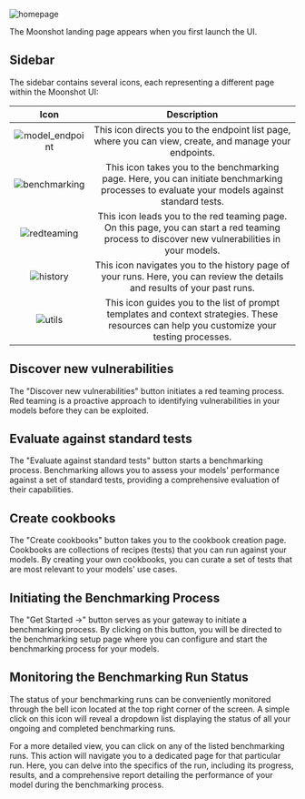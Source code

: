 
![homepage](../imgs/homepage.png)

The Moonshot landing page appears when you first launch the UI.

## Sidebar

The sidebar contains several icons, each representing a different page within the Moonshot UI:

| Icon | Description |
|:----:|:-----------:|
| ![model_endpoint](../imgs/model_endpoint.png) | This icon directs you to the endpoint list page, where you can view, create, and manage your endpoints. |
| ![benchmarking](../imgs/benchmarking.png) | This icon takes you to the benchmarking page. Here, you can initiate benchmarking processes to evaluate your models against standard tests. |
| ![redteaming](../imgs/redteaming.png) | This icon leads you to the red teaming page. On this page, you can start a red teaming process to discover new vulnerabilities in your models. |
| ![history](../imgs/history.png) | This icon navigates you to the history page of your runs. Here, you can review the details and results of your past runs. |
| ![utils](../imgs/utils.png) | This icon guides you to the list of prompt templates and context strategies. These resources can help you customize your testing processes. |

## Discover new vulnerabilities

The "Discover new vulnerabilities" button initiates a red teaming process. Red teaming is a proactive approach to identifying vulnerabilities in your models before they can be exploited.

## Evaluate against standard tests

The "Evaluate against standard tests" button starts a benchmarking process. Benchmarking allows you to assess your models' performance against a set of standard tests, providing a comprehensive evaluation of their capabilities.

## Create cookbooks

The "Create cookbooks" button takes you to the cookbook creation page. Cookbooks are collections of recipes (tests) that you can run against your models. By creating your own cookbooks, you can curate a set of tests that are most relevant to your models' use cases.

## Initiating the Benchmarking Process

The "Get Started →" button serves as your gateway to initiate a benchmarking process. By clicking on this button, you will be directed to the benchmarking setup page where you can configure and start the benchmarking process for your models.

## Monitoring the Benchmarking Run Status

The status of your benchmarking runs can be conveniently monitored through the bell icon located at the top right corner of the screen. A simple click on this icon will reveal a dropdown list displaying the status of all your ongoing and completed benchmarking runs.

For a more detailed view, you can click on any of the listed benchmarking runs. This action will navigate you to a dedicated page for that particular run. Here, you can delve into the specifics of the run, including its progress, results, and a comprehensive report detailing the performance of your model during the benchmarking process.
